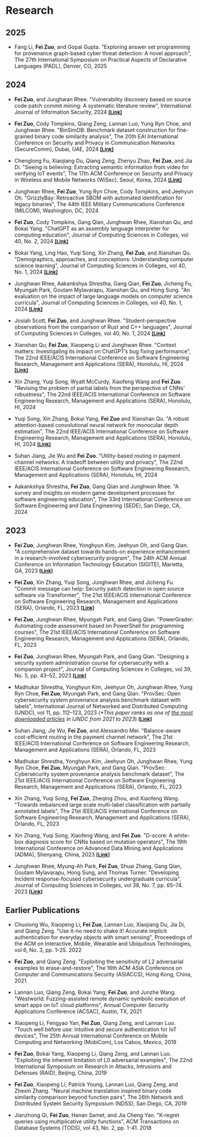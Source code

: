 # Research

## 2025

- Fang Li, **Fei Zuo**, and Gopal Gupta. "Exploring answer set programming for provenance graph-based cyber threat detection: A novel approach", The 27th International Symposium on Practical Aspects of Declarative Languages (PADL), Denver, CO, 2025


## 2024

- **Fei Zuo**, and Junghwan Rhee. "Vulnerability discovery based on source code patch commit mining: A systematic literature review", International Journal of Information Security, 2024 <font size="2"><strong>[\[Link\]](https://github.com/fzuo/Patch-Commits-Study/blob/master/papers/patch_commit_mining_review.pdf)</strong></font>

- **Fei Zuo**, Cody Tompkins, Qiang Zeng, Lannan Luo, Yung Ryn Choe, and Junghwan Rhee. "BinSimDB: Benchmark dataset construction for fine-grained binary code similarity analysis", The 20th EAI International Conference on Security and Privacy in Communication Networks (SecureComm), Dubai, UAE, 2024 <font size="2"><strong>[\[Link\]](https://arxiv.org/abs/2410.10163)</strong></font> 

- Chenglong Fu, Xiaojiang Du, Qiang Zeng, Zhenyu Zhao, **Fei Zuo**, and Jia Di. "Seeing is believing: Extracting semantic information from video for verifying IoT events", The 17th ACM Conference on Security and Privacy in Wireless and Mobile Networks (WiSec), Seoul, Korea, 2024 <font size="2"><strong>[\[Link\]](https://dl.acm.org/doi/abs/10.1145/3643833.3656124)</strong></font> 

- Junghwan Rhee, **Fei Zuo**, Yung Ryn Choe, Cody Tompkins, and Jeehyun Oh. "GrizzlyBay: Retroactive SBOM with automated identification for legacy binaries", The 44th IEEE Military Communications Conference (MILCOM), Washington, DC, 2024 

- **Fei Zuo**, Cody Tompkins, Gang Qian, Junghwan Rhee, Xianshan Qu, and Bokai Yang. "ChatGPT as an assembly language interpreter for computing education", Journal of Computing Sciences in Colleges, vol 40, No. 2, 2024 <font size="2"><strong>[\[Link\]](https://dl.acm.org/doi/pdf/10.5555/3715622.3715633)</strong></font> 

- Bokai Yang, Ling Hao, Yuqi Song, Xin Zhang, **Fei Zuo**, and Xianshan Qu. "Demographics, approaches, and conceptions: Understanding computer science learning", Journal of Computing Sciences in Colleges, vol 40, No. 1, 2024 <font size="2"><strong>[\[Link\]](https://dl.acm.org/doi/pdf/10.5555/3715602.3715611)</strong></font>

- Junghwan Rhee, Aakankshya Shrestha, Gang Qian, **Fei Zuo**, Jicheng Fu, Myungah Park, Goutam Mylavarapu, Xianshan Qu, and Hong Sung. "An evaluation on the impact of large language models on computer science curricula", Journal of Computing Sciences in Colleges, vol 40, No. 1, 2024 <font size="2"><strong>[\[Link\]](https://dl.acm.org/doi/pdf/10.5555/3715602.3715614)</strong></font>

- Josiah Scott, **Fei Zuo**, and Junghwan Rhee. "Student-perspective observations from the comparison of Rust and C++ languages", Journal of Computing Sciences in Colleges, vol 40, No. 1, 2024 <font size="2"><strong>[\[Link\]](https://dl.acm.org/doi/pdf/10.5555/3715602.3715618)</strong></font> 

- Xianshan Qu, **Fei Zuo**, Xiaopeng Li and Junghwan Rhee. "Context matters: Investigating its impact on ChatGPT’s bug fixing performance", The 22nd IEEE/ACIS International Conference on Software Engineering Research, Management and Applications (SERA), Honolulu, HI, 2024 <font size="2"><strong>[\[Link\]](https://github.com/fzuo/Patch-Commits-Study/blob/master/papers/Context_Matters_Investigating_Its_Impact_on_ChatGPTs_Bug_Fixing_Performance.pdf)</strong></font>

- Xin Zhang, Yuqi Song, Wyatt McCurdy, Xiaofeng Wang and **Fei Zuo**. "Revising the problem of partial labels from the perspective of CNNs' robustness", The 22nd IEEE/ACIS International Conference on Software Engineering Research, Management and Applications (SERA), Honolulu, HI, 2024 

- Yuqi Song, Xin Zhang, Bokai Yang, **Fei Zuo** and Xianshan Qu. "A robust attention-based convolutional neural network for monocular depth estimation", The 22nd IEEE/ACIS International Conference on Software Engineering Research, Management and Applications (SERA), Honolulu, HI, 2024 <font size="2"><strong>[\[Link\]](https://github.com/fzuo/Patch-Commits-Study/blob/master/papers/A_Robust_Attention-based_Convolutional_Neural_Network_for_Monocular_Depth_Estimation.pdf)</strong></font>

- Suhan Jiang, Jie Wu and **Fei Zuo**. "Utility-based routing in payment channel networks: A tradeoff between utility and privacy", The 22nd IEEE/ACIS International Conference on Software Engineering Research, Management and Applications (SERA), Honolulu, HI, 2024

- Aakankshya Shrestha, **Fei Zuo**, Gang Qian and Junghwan Rhee. "A survey and insights on modern game development processes for software engineering education", The 33rd International Conference on Software Engineering and Data Engineering (SEDE), San Diego, CA, 2024

## 2023

- **Fei Zuo**, Junghwan Rhee, Yonghyun Kim, Jeehyun Oh, and Gang Qian. "A comprehensive dataset towards hands-on experience enhancement in a research-involved cybersecurity program", The 24th ACM Annual Conference on Information Technology Education (SIGITE), Marietta, GA, 2023 <font size="2"><strong>[\[Link\]](https://dl.acm.org/doi/10.1145/3585059.3611416)</strong></font>

- **Fei Zuo**, Xin Zhang, Yuqi Song, Junghwan Rhee, and Jicheng Fu. "Commit message can help: Security patch detection in open source software via Transformer", The 21st IEEE/ACIS International Conference on Software Engineering Research, Management and Applications (SERA), Orlando, FL, 2023 <font size="2"><strong>[\[Link\]](https://github.com/fzuo/Patch-Commits-Study/blob/master/papers/Commit_Message_Can_Help.pdf)</strong></font>

- **Fei Zuo**, Junghwan Rhee, Myungah Park, and Gang Qian. "PowerGrader: Automating code assessment based on PowerShell for programming courses", The 21st IEEE/ACIS International Conference on Software Engineering Research, Management and Applications (SERA), Orlando, FL, 2023 

- **Fei Zuo**, Junghwan Rhee, Myungah Park, and Gang Qian. "Designing a security system administration course for cybersecurity with a companion project", Journal of Computing Sciences in Colleges, vol 39, No. 5, pp. 43–52, 2023 <font size="2"><strong>[\[Link\]](https://dl.acm.org/doi/pdf/10.5555/3637068.3637072)</strong></font>

- Madhukar Shrestha, Yonghyun Kim, Jeehyun Oh, Junghwan Rhee, Yung Ryn Choe, **Fei Zuo**, Myungah Park, and Gang Qian. "ProvSec: Open cybersecurity system provenance analysis benchmark dataset with labels", International Journal of Networked and Distributed Computing (IJNDC), vol 11, pp. 112–123, 2023 (*\*This paper ranks as one of* [*the most downloaded articles*](https://link.springer.com/journal/44227/updates/27329374) *in IJNDC from 2021 to 2023*) <font size="2"><strong>[\[Link\]](https://link.springer.com/article/10.1007/s44227-023-00014-9)</strong></font>

- Suhan Jiang, Jie Wu, **Fei Zuo**, and Alessandro Mei. "Balance-aware cost-efficient routing in the payment channel network", The 21st IEEE/ACIS International Conference on Software Engineering Research, Management and Applications (SERA), Orlando, FL, 2023 

- Madhukar Shrestha, Yonghyun Kim, Jeehyun Oh, Junghwan Rhee, Yung Ryn Choe, **Fei Zuo**, Myungah Park, and Gang Qian. "ProvSec: Cybersecurity system provenance analysis benchmark dataset", The 21st IEEE/ACIS International Conference on Software Engineering Research, Management and Applications (SERA), Orlando, FL, 2023 

- Xin Zhang, Yuqi Song, **Fei Zuo**, Zheqing Zhou, and Xiaofeng Wang. "Towards imbalanced large scale multi-label classification with partially annotated labels", The 21st IEEE/ACIS International Conference on Software Engineering Research, Management and Applications (SERA), Orlando, FL, 2023

- Xin Zhang, Yuqi Song, Xiaofeng Wang, and **Fei Zuo**. "D-score: A white-box diagnosis score for CNNs based on mutation operators", The 19th International Conference on Advanced Data Mining and Applications (ADMA), Shenyang, China, 2023 <font size="2"><strong>[\[Link\]](https://link.springer.com/chapter/10.1007/978-3-031-46677-9_24)</strong></font> 

- Junghwan Rhee, Myung-Ah Park, **Fei Zuo**, Shuai Zhang, Gang Qian, Goutam Mylavarapu, Hong Sung, and Thomas Turner. "Developing Incident response-focused cybersecurity undergraduate curricula", Journal of Computing Sciences in Colleges, vol 38, No. 7, pp. 65–74. 2023 <font size="2"><strong>[\[Link\]](https://dl.acm.org/doi/pdf/10.5555/3606431.3606438)</strong></font> 

## Earlier Publications

- Chuxiong Wu, Xiaopeng Li, **Fei Zuo**, Lannan Luo, Xiaojiang Du, Jia Di, and Qiang Zeng. "Use it-no need to shake it! Accurate implicit authentication for everyday objects with smart sensing", Proceedings of the ACM on Interactive, Mobile, Wearable and Ubiquitous Technologies, vol 6, No. 3, pp. 1–25. 2022

- **Fei Zuo**, and Qiang Zeng. "Exploiting the sensitivity of L2 adversarial examples to erase-and-restore", The 16th ACM ASIA Conference on Computer and Communications Security (ASIACCS), Hong Kong, China, 2021

- Lannan Luo, Qiang Zeng, Bokai Yang, **Fei Zuo**, and Junzhe Wang. "Westworld: Fuzzing-assisted remote dynamic symbolic execution of smart apps on IoT cloud platforms", Annual Computer Security Applications Conference (ACSAC), Austin, TX, 2021

- Xiaopeng Li, Fengyao Yan, **Fei Zuo**, Qiang Zeng, and Lannan Luo. "Touch well before use: Intuitive and secure authentication for IoT devices", The 25th Annual International Conference on Mobile Computing and Networking (MobiCom), Los Cabos, Mexico, 2019

- **Fei Zuo**, Bokai Yang, Xiaopeng Li, Qiang Zeng, and Lannan Luo. "Exploiting the inherent limitation of L0 adversarial examples", The 22nd International Symposium on Research in Attacks, Intrusions and Defenses (RAID), Beijing, China, 2019

- **Fei Zuo**, Xiaopeng Li, Patrick Young, Lannan Luo, Qiang Zeng, and Zhexin Zhang. "Neural machine translation inspired binary code similarity comparison beyond function pairs", The 26th Network and Distributed System Security Symposium (NDSS), San Diego, CA, 2019

- Jianzhong Qi, **Fei Zuo**, Hanan Samet, and Jia Cheng Yao. "K-regret queries using multiplicative utility functions", ACM Transactions on Database Systems (TODS), vol 43, No. 2, pp. 1-41. 2018